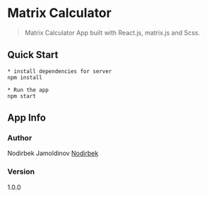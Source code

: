 # Matrix Calculator
> Matrix Calculator App built with React.js, matrix.js and Scss.

## Quick Start
    * install dependencies for server
    npm install
  
    * Run the app
    npm start

## App Info

### Author 
Nodirbek Jamoldinov [Nodirbek](https://nodirbek.com/)

### Version
1.0.0
  
